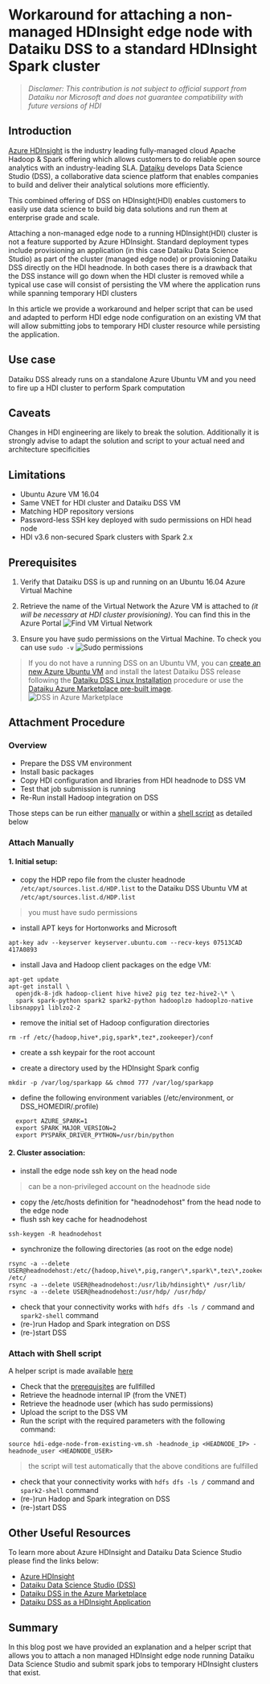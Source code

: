 # Workaround for attaching a non-managed HDInsight edge node with Dataiku DSS to a standard HDInsight Spark cluster

> *Disclamer: This contribution is not subject to official support from Dataiku nor Microsoft and does not guarantee compatibility with future versions of HDI*

## Introduction

[Azure HDInsight](https://azure.microsoft.com/en-us/services/hdinsight/) is the industry leading fully-managed cloud Apache Hadoop & Spark offering which allows customers to do reliable open source analytics with an industry-leading SLA. [Dataiku](https://www.dataiku.com/) develops Data Science Studio (DSS), a collaborative data science platform that enables companies to build and deliver their analytical solutions more efficiently.

This combined offering of DSS on HDInsight(HDI) enables customers to easily use data science to build big data solutions and run them at enterprise grade and scale.

Attaching a non-managed edge node to a running HDInsight(HDI) cluster is not a feature supported by Azure HDInsight.
Standard deployment types include provisioning an application (in this case Dataiku Data Science Studio) as part of the cluster (managed edge node) or provisioning Dataiku DSS directly on the HDI headnode.
In both cases there is a drawback that the DSS instance will go down when the HDI cluster is removed while a typical use case will consist of persisting the VM where the application runs while spanning temporary HDI clusters

In this article we provide a workaround and helper script that can be used and adapted to perform HDI edge node configuration on an existing VM that will allow submitting jobs to temporary HDI cluster resource while persisting the application.

## Use case

Dataiku DSS already runs on a standalone Azure Ubuntu VM and you need to fire up a HDI cluster to perform Spark computation

## Caveats

Changes in HDI engineering are likely to break the solution. Additionally it is strongly advise to adapt the solution and script to your actual need and architecture specificities

## Limitations

  -	Ubuntu Azure VM 16.04
  -	Same VNET for HDI cluster and Dataiku DSS VM
  -	Matching HDP repository versions
  -	Password-less SSH key deployed with sudo permissions on HDI head node
  -	HDI v3.6 non-secured Spark clusters with Spark 2.x

## <a name="prerequisites"> Prerequisites </a>

1. Verify that Dataiku DSS is up and running on an Ubuntu 16.04 Azure Virtual Machine

2. Retrieve the name of the Virtual Network the Azure VM is attached to _(it will be necessary at HDI cluster provisioning)_. You can find this in the Azure Portal
![Find VM Virtual Network](images/virtualnetwork.JPG)

3. Ensure you have sudo permissions on the Virtual Machine. To check you can use ```sudo -v```
![Sudo permissions](images/sudopermissions.JPG)

> If you do not have a running DSS on an Ubuntu VM, you can [create an new Azure Ubuntu VM](https://docs.microsoft.com/en-us/azure/virtual-machines/linux/quick-create-portal) and install the latest Dataiku DSS release following the [Dataiku DSS Linux Installation](https://doc.dataiku.com/dss/latest/installation/new_instance.html#complete-installation-example) procedure or use the [Dataiku Azure Marketplace pre-built image](https://azuremarketplace.microsoft.com/en-us/marketplace/apps/dataiku.dataiku-data-science-studio).
![DSS in Azure Marketplace](images/dssmarketplace.JPG)

## Attachment Procedure

### Overview

- Prepare the DSS VM environment
- Install basic packages
- Copy HDI configuration and libraries from HDI headnode to DSS VM
- Test that job submission is running
- Re-Run install Hadoop integration on DSS

Those steps can be run either [manually](#attach-manually) or within a [shell script](#attach-with-shell-script) as detailed below

### <a name="attach-manually"> Attach Manually </a>

#### 1. Initial setup:

  - copy the HDP repo file from the cluster headnode ```/etc/apt/sources.list.d/HDP.list``` to the Dataiku DSS Ubuntu VM at ```/etc/apt/sources.list.d/HDP.list```

> you must have sudo permissions

  - install APT keys for Hortonworks and Microsoft
  ```Shell
  apt-key adv --keyserver keyserver.ubuntu.com --recv-keys 07513CAD 417A0893
  ```

  - install Java and Hadoop client packages on the edge VM:
  ```Shell
  apt-get update
  apt-get install \
  	openjdk-8-jdk hadoop-client hive hive2 pig tez tez-hive2-\* \
  	spark spark-python spark2 spark2-python hadooplzo hadooplzo-native libsnappy1 liblzo2-2
  ```

  - remove the initial set of Hadoop configuration directories
  ```Shell
  rm -rf /etc/{hadoop,hive*,pig,spark*,tez*,zookeeper}/conf
  ```

  - create a ssh keypair for the root account

  - create a directory used by the HDInsight Spark config
  ```Shell
  mkdir -p /var/log/sparkapp && chmod 777 /var/log/sparkapp
  ```
  - define the following environment variables (/etc/environment, or DSS_HOMEDIR/.profile)
  ```Shell
	export AZURE_SPARK=1
	export SPARK_MAJOR_VERSION=2
	export PYSPARK_DRIVER_PYTHON=/usr/bin/python
  ```

#### 2. Cluster association:

  - install the edge node ssh key on the head node

> can be a non-privileged account on the headnode side

  - copy the /etc/hosts definition for "headnodehost" from the head node to the edge node
  - flush ssh key cache for headnodehost

  ```Shell
  ssh-keygen -R headnodehost
  ```

  - synchronize the following directories (as root on the edge node)

  ```Shell
  rsync -a --delete USER@headnodehost:/etc/{hadoop,hive\*,pig,ranger\*,spark\*,tez\*,zookeeper} /etc/
  rsync -a --delete USER@headnodehost:/usr/lib/hdinsight\* /usr/lib/
  rsync -a --delete USER@headnodehost:/usr/hdp/ /usr/hdp/
  ```
  - check that your connectivity works with `hdfs dfs -ls /` command and `spark2-shell` command
  - (re-)run Hadop and Spark integration on DSS
  - (re-)start DSS

### <a name="attach-with-shell-script">Attach with Shell script</a>

A helper script is made available [here](scripts/hdi-edge-node-from-existing-vm.sh)

* Check that the [prerequisites](#prerequisites) are fullfilled
* Retrieve the headnode internal IP (from the VNET)
* Retrieve the headnode user (which has sudo permissions)
* Upload the script to the DSS VM
* Run the script with the required parameters with the following command:

```Shell
source hdi-edge-node-from-existing-vm.sh -headnode_ip <HEADNODE_IP> -headnode_user <HEADNODE_USER>
```

> the script will test automatically that the above conditions are fulfilled

* check that your connectivity works with `hdfs dfs -ls /` command and `spark2-shell` command
* (re-)run Hadop and Spark integration on DSS
* (re-)start DSS

## Other Useful Resources
To learn more about Azure HDInsight and Dataiku Data Science Studio please find the links below:
* [Azure HDInsight](https://azure.microsoft.com/en-us/services/hdinsight/)
* [Dataiku Data Science Studio (DSS)](https://www.dataiku.com/)
* [Dataiku DSS in the Azure Marketplace](https://azuremarketplace.microsoft.com/en-us/marketplace/apps/dataiku.dataiku-data-science-studio)
* [Dataiku DSS as a HDInsight Application](https://azure.microsoft.com/en-us/blog/introducing-dataiku-s-dss-on-microsoft-azure-hdinsight-to-make-data-science-easier/)

## Summary
In this blog post we have provided an explanation and a helper script that allows you to attach a non managed HDInsight edge node running Dataiku Data Science Studio and submit spark jobs to temporary HDInsight clusters that exist.
